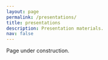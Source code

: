 ```yaml
---
layout: page
permalink: /presentations/
title: presentations
description: Presentation materials.
nav: false
---
```


Page under construction.